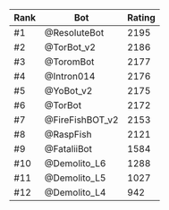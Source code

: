 Rank|Bot|Rating
---|---|---
#1|@ResoluteBot|2195
#2|@TorBot_v2|2186
#3|@ToromBot|2177
#4|@Intron014|2176
#5|@YoBot_v2|2175
#6|@TorBot|2172
#7|@FireFishBOT_v2|2153
#8|@RaspFish|2121
#9|@FataliiBot|1584
#10|@Demolito_L6|1288
#11|@Demolito_L5|1027
#12|@Demolito_L4|942
